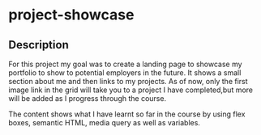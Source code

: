 # project-showcase

## Description ##

For this project my goal was to create a landing page to showcase my portfolio to show to potential employers in the future. It shows a small section about me and then links to my projects. As of now, only the first image link in the grid will take you to a project I have completed,but more will be added as I progress through the course. 

The content shows what I have learnt so far in the course by using flex boxes, semantic HTML, media query as well as variables. 


